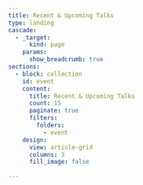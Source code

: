 ```yaml
---
title: Recent & Upcoming Talks
type: landing
cascade:
  - _target:
      kind: page
    params:
      show_breadcrumb: true
sections:
  - block: collection
    id: event
    content:
      title: Recent & Upcoming Talks
      count: 15
      paginate: true
      filters:
        folders:
          - event
    design:
      view: article-grid
      columns: 3
      fill_image: false
  
---
```

